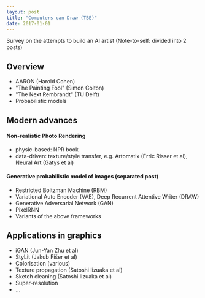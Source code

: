 ```yaml
---
layout: post
title: "Computers can Draw (TBE)"
date: 2017-01-01
---
```

Survey on the attempts to build an AI artist
(Note-to-self: divided into 2 posts) 

## Overview
- AARON (Harold Cohen)
- "The Painting Fool" (Simon Colton)
- "The Next Rembrandt" (TU Delft)
- Probabilistic models

## Modern advances 

#### Non-realistic Photo Rendering 
- physic-based: NPR book 
- data-driven: texture/style transfer, e.g. Artomatix (Erric Risser et al), Neural Art (Gatys et al)

#### Generative probabilistic model of images (separated post)
- Restricted Boltzman Machine (RBM)
- Variational Auto Encoder (VAE), Deep Recurrent Attentive Writer (DRAW)
- Generative Adversarial Network (GAN)
- PixelRNN
- Variants of the above frameworks

## Applications in graphics
- iGAN (Jun-Yan Zhu et al)
- StyLit (Jakub Fišer et al)
- Colorisation (various)
- Texture propagation (Satoshi Iizuaka et al)
- Sketch cleaning (Satoshi Iizuaka et al)
- Super-resolution
- ... 